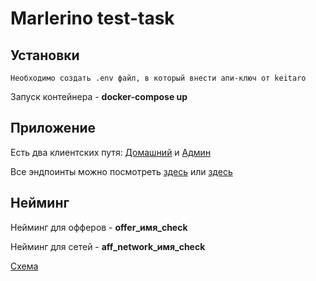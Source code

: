 # Marlerino test-task

## Установки
    Необходимо создать .env файл, в который внести апи-ключ от keitaro

Запуск контейнера - __docker-compose up__


## Приложение

Есть два клиентских путя: [Домашний](http://localhost:8000/) и [Админ](http://localhost:8000/admin/)

Все эндпоинты можно посмотреть [здесь](http://localhost:8000/docs) или [здесь](http://localhost:8000/redoc)

## Нейминг

Нейминг для офферов - __offer_имя_check__

Нейминг для сетей - __aff_network_имя_check__

[Схема](https://miro.com/app/board/uXjVKDwXiuI=/?share_link_id=847989392357) 